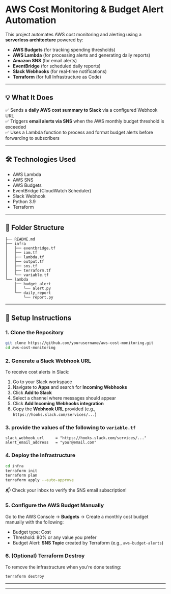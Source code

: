 # AWS Cost Monitoring & Budget Alert Automation

This project automates AWS cost monitoring and alerting using a **serverless architecture** powered by:
- **AWS Budgets** (for tracking spending thresholds)
- **AWS Lambda** (for processing alerts and generating daily reports)
- **Amazon SNS** (for email alerts)
- **EventBridge** (for scheduled daily reports)
- **Slack Webhooks** (for real-time notifications)
- **Terraform** (for full Infrastructure as Code)

---

## 💡 What It Does

✅ Sends a **daily AWS cost summary to Slack** via a configured Webhook URL  
✅ Triggers **email alerts via SNS** when the AWS monthly budget threshold is exceeded  
✅ Uses a Lambda function to process and format budget alerts before forwarding to subscribers

---

## 🛠 Technologies Used
- AWS Lambda
- AWS SNS
- AWS Budgets
- EventBridge (CloudWatch Scheduler)
- Slack Webhook
- Python 3.9
- Terraform

---

## 📁 Folder Structure
```
├── README.md
├── infra
│   ├── eventbridge.tf
│   ├── iam.tf
│   ├── lambda.tf
│   ├── output.tf
│   ├── sns.tf
│   ├── terraform.tf
│   └── variable.tf
└── lambda
    ├── budget_alert
    │   └── alert.py
    └── daily_report
        └── report.py
```

---

## 🚀 Setup Instructions

### 1. Clone the Repository
```bash
git clone https://github.com/yourusername/aws-cost-monitoring.git
cd aws-cost-monitoring
```

### 2. Generate a Slack Webhook URL
To receive cost alerts in Slack:
1. Go to your Slack workspace
2. Navigate to **Apps** and search for **Incoming Webhooks**
3. Click **Add to Slack**
4. Select a channel where messages should appear
5. Click **Add Incoming Webhooks integration**
6. Copy the **Webhook URL** provided (e.g., `https://hooks.slack.com/services/...`)

### 3. provide the values of the following to `variable.tf`
```hcl
slack_webhook_url     = "https://hooks.slack.com/services/..."
alert_email_address   = "your@email.com"
```

### 4. Deploy the Infrastructure
```bash
cd infra
terraform init
terraform plan
terraform apply --auto-approve
```
📬 Check your inbox to verify the SNS email subscription!

### 5. Configure the AWS Budget Manually
Go to the AWS Console → **Budgets** → Create a monthly cost budget manually with the following:
- Budget type: Cost
- Threshold: 80% or any value you prefer
- Budget Alert: **SNS Topic** created by Terraform (e.g., `aws-budget-alerts`)

### 6. (Optional) Terraform Destroy
To remove the infrastructure when you're done testing:
```bash
terraform destroy
```
---










---

